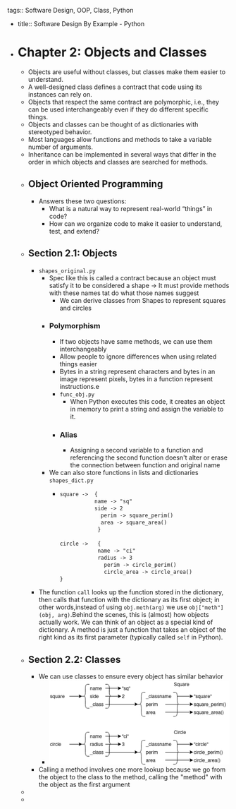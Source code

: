 tags:: Software Design, OOP, Class, Python

- title:: Software Design By Example - Python
- # Chapter 2: Objects and Classes
	- Objects are useful without classes, but classes make them easier to understand.
	- A well-designed class defines a contract that code using its instances can rely on.
	- Objects that respect the same contract are 
	  polymorphic, i.e., they can be used interchangeably even if they do 
	  different specific things.
	- Objects and classes can be thought of as dictionaries with stereotyped behavior.
	- Most languages allow functions and methods to take a variable number of arguments.
	- Inheritance can be implemented in several ways that differ in the order in which objects and classes are searched for methods.
	- ## Object Oriented Programming
		- Answers these two questions:
			- What is a natural way to represent real-world “things” in code?
			- How can we organize code to make it easier to understand, test, and extend?
	- ## Section 2.1: Objects
		- `shapes_original.py`
			- Spec like this is called a contract because an object must satisfy it to be considered a shape -> It must provide methods with these names tat do what those names suggest
				- We can derive classes from Shapes to represent squares and circles
			- ### Polymorphism
				- If two objects have same methods, we can use them interchangeably
				- Allow people to ignore differences when using related things easier
				- Bytes in a string represent characters and bytes in an image represent pixels, bytes in a function represent instructions.e
				- `func_obj.py`
					- When Python executes this code, it creates an object in memory to print a string and assign the variable to it.
				- ### Alias
					- Assigning a second variable to a function and referencing the second function doesn't alter or erase the connection between function and original name
			- We can also store functions in lists and dictionaries `shapes_dict.py`
				- ```
				  square ->  { 
				  			 name -> "sq"
				  			 side -> 2
				               perim -> square_perim()
				               area -> square_area()
				              }
				              
				  circle ->   {
				  			  name -> "ci"
				  			  radius -> 3
				                perim -> circle_perim()
				                circle_area -> circle_area()
				  }
				  ```
		- The function `call` looks up the function stored in the dictionary,
		  then calls that function with the dictionary as its first object;
		  in other words,instead of using `obj.meth(arg)` we use `obj["meth"](obj, arg)`.Behind the scenes, this is (almost) how objects actually work.
		  We can think of an object as a special kind of dictionary.
		  A method is just a function that takes an object of the right kind
		  as its first parameter (typically called `self` in Python).
	- ## Section 2.2: Classes
		- We can use classes to ensure every object has similar behavior
			- ![image.png](../assets/image_1747052853015_0.png)
		- Calling a method involves one more lookup because we go from the object to the class to the method, calling the "method" with the object as the first argument
	-
	-